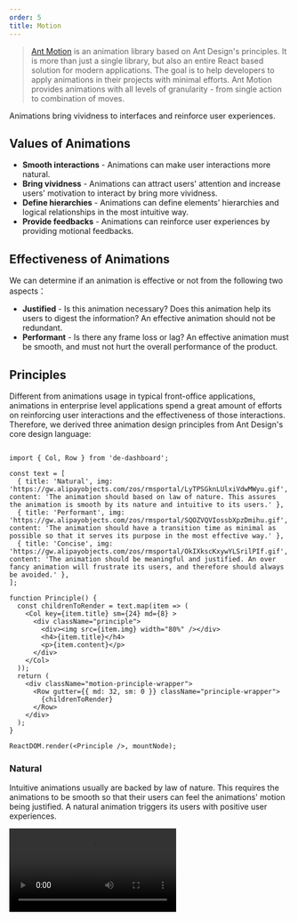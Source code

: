 ```yaml
---
order: 5
title: Motion
---
```


> [Ant Motion](https://motion.ant.design/) is an animation library based on Ant Design's principles. It is more than just a single library, but also an entire React based solution for modern applications. The goal is to help developers to apply animations in their projects with minimal efforts. Ant Motion provides animations with all levels of granularity - from single action to combination of moves.

Animations bring vividness to interfaces and reinforce user experiences.

## Values of Animations

- **Smooth interactions** - Animations can make user interactions more natural. 
- **Bring vividness** - Animations can attract users' attention and increase users' motivation to interact by bring more vividness.
- **Define hierarchies** - Animations can define elements' hierarchies and logical relationships in the most intuitive way.
- **Provide feedbacks** - Animations can reinforce user experiences by providing motional feedbacks.

## Effectiveness of Animations

We can determine if an animation is effective or not from the following two aspects：

- **Justified** - Is this animation necessary? Does this animation help its users to digest the information? An effective animation should not be redundant.
- **Performant** - Is there any frame loss or lag? An effective animation must be smooth, and must not hurt the overall performance of the product.

## Principles

Different from animations usage in typical front-office applications, animations in enterprise level applications spend a great amount of efforts on reinforcing user interactions and the effectiveness of those interactions. Therefore, we derived three animation design principles from Ant Design's core design language:


```__react

import { Col, Row } from 'de-dashboard';

const text = [
  { title: 'Natural', img: 'https://gw.alipayobjects.com/zos/rmsportal/LyTPSGknLUlxiVdwMWyu.gif', content: 'The animation should based on law of nature. This assures the animation is smooth by its nature and intuitive to its users.' },
  { title: 'Performant', img: 'https://gw.alipayobjects.com/zos/rmsportal/SQOZVQVIossbXpzDmihu.gif', content: 'The animation should have a transition time as minimal as possible so that it serves its purpose in the most effective way.' },
  { title: 'Concise', img: 'https://gw.alipayobjects.com/zos/rmsportal/OkIXkscKxywYLSrilPIf.gif', content: 'The animation should be meaningful and justified. An over fancy animation will frustrate its users, and therefore should always be avoided.' },
];

function Principle() {
  const childrenToRender = text.map(item => (
    <Col key={item.title} sm={24} md={8} >
      <div className="principle">
        <div><img src={item.img} width="80%" /></div>
        <h4>{item.title}</h4>
        <p>{item.content}</p>
      </div>
    </Col>
  ));
  return (
    <div className="motion-principle-wrapper">
      <Row gutter={{ md: 32, sm: 0 }} className="principle-wrapper">
        {childrenToRender}
      </Row>
    </div>
  );
}

ReactDOM.render(<Principle />, mountNode);
```

### Natural

Intuitive animations usually are backed by law of nature. This requires the animations to be smooth so that their users can feel the animations' motion being justified. A natural animation triggers its users with positive user experiences.

<video class="motion-video-min" src="https://gw.alipayobjects.com/os/rmsportal/NTMlQdLIkPjOACXsdRrq.mp4" loop="true" />

Take button animation as an example, designers image the button as foliage on water - when you press it and release, the leave will slightly go into the water, and then pop back up, creating ripples around itself.

### Performant

Enterprise level applications require highly effective user interactions. So is their animation design - with a transition time as minimal as possible.

<video class="motion-video-min" src="https://gw.alipayobjects.com/os/rmsportal/wMKeLGnpDxhwfCsBqKNN.mp4" loop="true" />

For example, compared to appearing animations, disappearing animations should not attract too much attention from their users. They just need to be concise and clear. Therefore, disappearing animations are configured to swing out with faster velocity and no disappearing delay between each list items - they disappear all at the same time as one unit.

### Concise

Avoid dramatic and complicated animations. A good animation will get the job done instead of frustrating its users.

<video src="https://gw.alipayobjects.com/os/rmsportal/FeUCANmoDRwCSmIcnPNF.mp4" loop="true" class="motion-video-min" />

For example, when a user expands a menu, his main focus is on the menu content, not the direction change of the arrow icon on the right. Therefore, the animation doesn't need to be very complicated and distracting; it changes just enough to indicate the transition.

<br />

> For more details, please go to [Ant Motion Animation Principles](https://motion.ant.design/language/basic).
